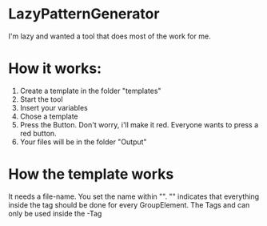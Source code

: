 # LazyPatternGenerator
I'm lazy and wanted a tool that does most of the work for me.

# How it works:
1. Create a template in the folder "templates"
2. Start the tool
3. Insert your variables
4. Chose a template
5. Press the Button. Don't worry, i'll make it red. Everyone wants to press a red button.
6. Your files will be in the folder "Output"

# How the template works
It needs a file-name. You set the name within "<Filename></Filename>".
"<FOREACH></FOREACH>" indicates that everything inside the tag should be done for every GroupElement.
The Tags <KEY> and <TYPE> can only be used inside the <FOREACH>-Tag
